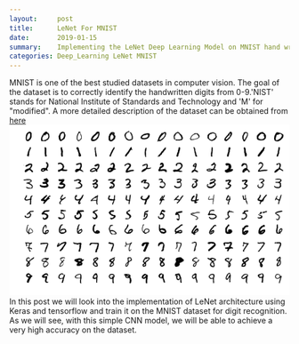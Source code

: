 ```yaml
---
layout:     post
title:      LeNet For MNIST
date:       2019-01-15
summary:    Implementing the LeNet Deep Learning Model on MNIST hand written digits data
categories: Deep_Learning LeNet MNIST
---
```


MNIST is one of the best studied datasets in computer vision. The goal of the dataset is to correctly identify the handwritten digits from 0-9.'NIST' stands for National Institute of Standards and Technology and 'M' for "modified".
A more detailed description of the dataset can be obtained from [here](http://yann.lecun.com/exdb/mnist/)
<br>
<img src='/images/MnistExamples.png' alt=""/>
<br>
In this post we will look into the implementation of LeNet architecture using Keras and tensorflow and train it on the MNIST dataset for digit recognition.
As we will see, with this simple CNN model, we will be able to achieve a very high accuracy on the dataset.
